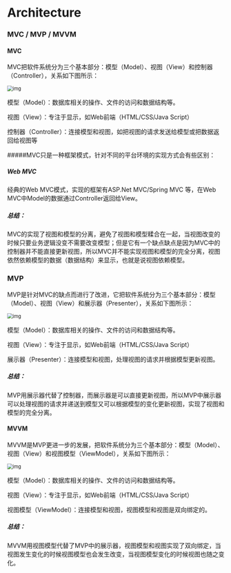 # Architecture

### MVC / MVP / MVVM

#### MVC

MVC把软件系统分为三个基本部分：模型（Model）、视图（View）和控制器（Controller），关系如下图所示：

<img src="https://images2015.cnblogs.com/blog/842381/201609/842381-20160922113536902-586893703.png" alt="img" style="zoom:80%;" />

模型（Model）：数据库相关的操作、文件的访问和数据结构等。

视图（View）：专注于显示，如Web前端（HTML/CSS/Java Script）

控制器（Controller）：连接模型和视图，如把视图的请求发送给模型或把数据返回给视图等



#####MVC只是一种框架模式，针对不同的平台环境的实现方式会有些区别：

##### Web MVC

经典的Web MVC模式，实现的框架有ASP.Net MVC/Spring MVC 等，在Web MVC中Model的数据通过Controller返回给View。

##### 总结：

MVC的实现了视图和模型的分离，避免了视图和模型糅合在一起，当视图改变的时候只要业务逻辑没变不需要改变模型；但是它有一个缺点缺点是因为MVC中的控制器并不能直接更新视图，所以MVC并不能实现视图和模型的完全分离，视图依然依赖模型的数据（数据结构）来显示，也就是说视图依赖模型。

 ### MVP

MVP是针对MVC的缺点而进行了改进，它把软件系统分为三个基本部分：模型（Model）、视图（View）和展示器（Presenter），关系如下图所示：

<img src="https://images2015.cnblogs.com/blog/842381/201609/842381-20160922143006512-1416459650.png" alt="img" style="zoom:80%;" />

模型（Model）：数据库相关的操作、文件的访问和数据结构等。

视图（View）：专注于显示，如Web前端（HTML/CSS/Java Script）

展示器（Presenter）：连接模型和视图，处理视图的请求并根据模型更新视图。

##### 总结：

MVP用展示器代替了控制器，而展示器是可以直接更新视图，所以MVP中展示器可以处理视图的请求并递送到模型又可以根据模型的变化更新视图，实现了视图和模型的完全分离。

 

#### MVVM

MVVM是MVP更进一步的发展，把软件系统分为三个基本部分：模型（Model）、视图（View）和视图模型（ViewModel），关系如下图所示：

<img src="https://images2015.cnblogs.com/blog/842381/201609/842381-20160922143035715-932467285.png" alt="img" style="zoom:80%;" />

模型（Model）：数据库相关的操作、文件的访问和数据结构等。

视图（View）：专注于显示，如Web前端（HTML/CSS/Java Script）

视图模型（ViewModel）：连接模型和视图，视图模型和视图是双向绑定的。



##### 总结：

MVVM用视图模型代替了MVP中的展示器，视图模型和视图实现了双向绑定，当视图发生变化的时候视图模型也会发生改变，当视图模型变化的时候视图也随之变化。

 